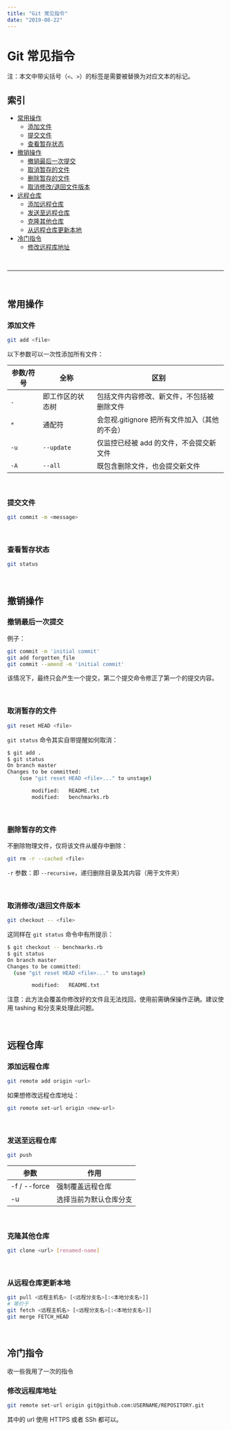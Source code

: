 ```yaml
---
title: "Git 常见指令"
date: "2019-08-22"
---
```


# Git 常见指令 <!-- omit in toc -->

注：本文中带尖括号（`<`、`>`）的标签是需要被替换为对应文本的标记。

## 索引 <!-- omit in toc -->

- [常用操作](#常用操作)
  - [添加文件](#添加文件)
  - [提交文件](#提交文件)
  - [查看暂存状态](#查看暂存状态)
- [撤销操作](#撤销操作)
  - [撤销最后一次提交](#撤销最后一次提交)
  - [取消暂存的文件](#取消暂存的文件)
  - [删除暂存的文件](#删除暂存的文件)
  - [取消修改/退回文件版本](#取消修改退回文件版本)
- [远程仓库](#远程仓库)
  - [添加远程仓库](#添加远程仓库)
  - [发送至远程仓库](#发送至远程仓库)
  - [克隆其他仓库](#克隆其他仓库)
  - [从远程仓库更新本地](#从远程仓库更新本地)
- [冷门指令](#冷门指令)
  - [修改远程库地址](#修改远程库地址)

<br/>

---

<br/>

## 常用操作

### 添加文件

```bash
git add <file>
```

以下参数可以一次性添加所有文件：

| 参数/符号 | 全称             | 区别                                          |
| --------- | ---------------- | --------------------------------------------- |
| `.`       | 即工作区的状态树 | 包括文件内容修改、新文件，不包括被删除文件    |
| `*`       | 通配符           | 会忽视.gitignore 把所有文件加入（其他的不会） |
| `-u`      | `--update`       | 仅监控已经被 add 的文件，不会提交新文件       |
| `-A`      | `--all`          | 既包含删除文件，也会提交新文件                |

<br/>

### 提交文件

```bash
git commit -m <message>
```

<br/>

### 查看暂存状态

```bash
git status
```

<br/>

## 撤销操作

### 撤销最后一次提交

例子：

```bash
git commit -m 'initial commit'
git add forgotten_file
git commit --amend -m 'initial commit'
```

该情况下，最终只会产生一个提交，第二个提交命令修正了第一个的提交内容。

<br/>

### 取消暂存的文件

```bash
git reset HEAD <file>
```

`git status` 命令其实自带提醒如何取消：

```bash
$ git add .
$ git status
On branch master
Changes to be committed:
    (use "git reset HEAD <file>..." to unstage)

        modified:   README.txt
        modified:   benchmarks.rb
```

<br/>

### 删除暂存的文件

不删除物理文件，仅将该文件从缓存中删除：

```bash
git rm -r --cached <file>
```
`-r` 参数：即 `--recursive`，递归删除目录及其内容（用于文件夹）

<br/>

### 取消修改/退回文件版本

```bash
git checkout -- <file>
```

这同样在 `git status` 命令中有所提示：

```bash
$ git checkout -- benchmarks.rb
$ git status
On branch master
Changes to be committed:
  (use "git reset HEAD <file>..." to unstage)

        modified:   README.txt
```

注意：此方法会覆盖你修改好的文件且无法找回，使用前需确保操作正确。建议使用 tashing 和分支来处理此问题。

<br/>

## 远程仓库

### 添加远程仓库

```bash
git remote add origin <url>
```

如果想修改远程仓库地址：

```bash
git remote set-url origin <new-url>
```

<br/>

### 发送至远程仓库

```bash
git push
```

| 参数         | 作用                   |
| ------------ | ---------------------- |
| -f / --force | 强制覆盖远程仓库       |
| -u           | 选择当前为默认仓库分支 |

<br/>

### 克隆其他仓库

```bash
git clone <url> [renamed-name]
```

<br/>

### 从远程仓库更新本地

```bash
git pull <远程主机名> [<远程分支名>[:<本地分支名>]]
# 等价于
git fetch <远程主机名> [<远程分支名>[:<本地分支名>]]
git merge FETCH_HEAD
```

<br/>

## 冷门指令

收一些我用了一次的指令

### 修改远程库地址

```bash
git remote set-url origin git@github.com:USERNAME/REPOSITORY.git
```

其中的 url 使用 HTTPS 或者 SSh 都可以。

<br/>
